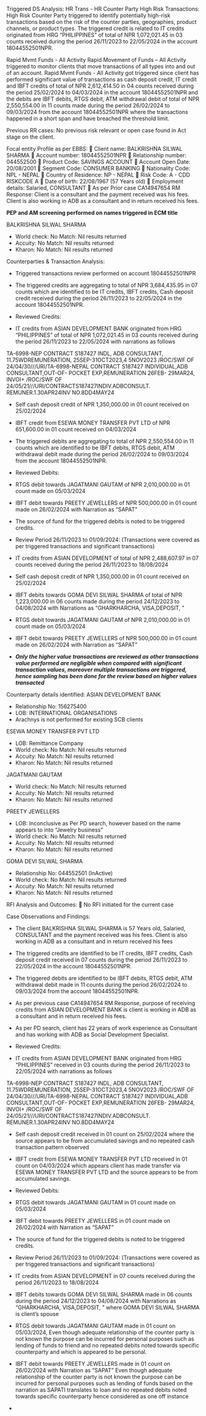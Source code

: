 Triggered DS Analysis: 
HR Trans - HR Counter Party
High Risk Transactions: High Risk Counter Party triggered to identify potentially high-risk transactions based on the risk of the counter parties, geographies, product channels, or product types.
The triggered credit is related to IT credits originated from HRG “PHILIPPINES” of total of NPR 1,072,021.45 in 03 counts received during the period 26/11/2023 to 22/05/2024 in the account 18044552501NPR.

Rapid Mvmt Funds - All Activity
Rapid Movement of Funds – All Activity triggered to monitor clients that move transactions of all types into and out of an account.
Rapid Mvmt Funds - All Activity got triggered since client has performed significant value of transactions as cash deposit credit, IT credit and IBFT credits of total of NPR 2,612,414.50 in 04 counts received during the period 25/02/2024 to 04/03/2024 in the account 18044552501NPR and the debits are IBFT debits, RTGS debit, ATM withdrawal debit of total of NPR 2,550,554.00 in 11 counts made during the period 26/02/2024 to 09/03/2024 from the account 18044552501NPR where the transactions happened in a short span and have breached the threshold limit.

Previous RR cases: 
No previous risk relevant or open case found in Act stage on the client.

Focal entity Profile as per EBBS:
	Client name: BALKRISHNA SILWAL SHARMA
	Account number: 18044552501NPR
	Relationship number: 044552500
	Product Code: SAVINGS ACCOUNT
	Account Open Date: 20/08/2001
	Segment Code:  CONSUMER BANKING
	Nationality Code: NPL - NEPAL 
	Country of Residence: NP - NEPAL 
	Risk Code: A - CDD RISKCODE A
	Date of birth: 22/08/1967 (57 Years old)
	Employment details: Salaried, CONSULTANT 
	As per Prior case CA14947654 RM Response: Client is a consultant and the payment received was his fees. Client is also working in ADB as a consultant and in return received his fees.


**PEP and AM screening performed on names triggered in ECM title**

BALKRISHNA SILWAL SHARMA
-	World check: No Match: Nil results returned
-	Accuity: No Match: Nil results returned
-	Kharon: No Match: Nil results returned

Counterparties & Transaction Analysis: 
-	Triggered transactions review performed on account 18044552501NPR

-	The triggered credits are aggregating to total of NPR 3,684,435.95 in 07 counts which are identified to be IT credits, IBFT credits, Cash deposit credit received during the period 26/11/2023 to 22/05/2024 in the account 18044552501NPR.

-	Reviewed Credits:

-	IT credits from ASIAN DEVELOPMENT BANK originated from HRG “PHILIPPINES” of total of NPR 1,072,021.45 in 03 counts received during the period 26/11/2023 to 22/05/2024 with narrations as follows

TA-6998-NEP CONTRACT S187427 INDL, ADB CONSULTANT, 11.75WDREMUNERATION, 25SEP-31OCT2023,4  5NOV2023
/ROC/SWF OF 24/04/30///URI/TA-6998-NEPAL CONTRACT S187427 INDIVIDUAL,ADB CONSULTANT,OUT-OF- POCKET EXP,REMUNERATION 26FEB- 29MAR24, INVOI+
/ROC/SWF OF 24/05/21///URI/CONTRACTS187427INDIV.ADBCONSULT. REMUNER.1.30APR24INV NO.8DD4MAY24

-	Self cash deposit credit of NPR 1,350,000.00 in 01 count received on 25/02/2024 

-	IBFT credit from ESEWA MONEY TRANSFER PVT LTD of NPR 651,600.00 in 01 count received on 04/03/2024

-	The triggered debits are aggregating to total of NPR 2,550,554.00 in 11 counts which are identified to be IBFT debits, RTGS debit, ATM withdrawal debit made during the period 26/02/2024 to 09/03/2024 from the account 18044552501NPR.

-	Reviewed Debits:

-	RTGS debit towards JAGATMANI GAUTAM of NPR 2,010,000.00 in 01 count made on 05/03/2024

-	IBFT debit towards PREETY JEWELLERS of NPR 500,000.00 in 01 count made on 26/02/2024 with Narration as “SAPAT”

-	The source of fund for the triggered debits is noted to be triggered credits.

-	Review Period 26/11/2023 to 01/09/2024: (Transactions were covered as per triggered transactions and significant transactions)

-	IT credits from ASIAN DEVELOPMENT of total of NPR 2,488,607.97 in 07 counts received during the period 26/11/2023 to 18/08/2024

-	Self cash deposit credit of NPR 1,350,000.00 in 01 count received on 25/02/2024 

-	IBFT debits towards GOMA DEVI SILWAL SHARMA of total of NPR 1,223,000.00 in 06 counts made during the period 24/12/2023 to 04/08/2024 with Narrations as “GHARKHARCHA, VISA,DEPOSIT, ”

-	RTGS debit towards JAGATMANI GAUTAM of NPR 2,010,000.00 in 01 count made on 05/03/2024

-	IBFT debit towards PREETY JEWELLERS of NPR 500,000.00 in 01 count made on 26/02/2024 with Narration as “SAPAT”

-	***Only the higher value transactions are reviewed as other transactions value performed are negligible when compared with significant transaction values, moreover multiple transactions are triggered, hence sampling has been done for the review based on higher values transacted***

Counterparty details identified:
ASIAN DEVELOPMENT BANK 
-	Relationship No: 156275400
-	LOB: INTERNATIONAL ORGANISATIONS
-	Arachnys is not performed for existing SCB clients

ESEWA MONEY TRANSFER PVT LTD 
-	LOB: Remittance Company
-	World check: No Match: Nil results returned
-	Accuity: No Match: Nil results returned
-	Kharon: No Match: Nil results returned

JAGATMANI GAUTAM 
-	World check: No Match: Nil results returned
-	Accuity: No Match: Nil results returned
-	Kharon: No Match: Nil results returned

PREETY JEWELLERS 
-	LOB: Inconclusive as Per PD search, however based on the name appears to into “Jewelry business” 
-	World check: No Match: Nil results returned
-	Accuity: No Match: Nil results returned
-	Kharon: No Match: Nil results returned

GOMA DEVI SILWAL SHARMA 
-	Relationship No: 044552501 (InActive) 
-	World check: No Match: Nil results returned
-	Accuity: No Match: Nil results returned
-	Kharon: No Match: Nil results returned


RFI Analysis and Outcomes: 
	No RFI initiated for the current case

Case Observations and Findings:
-	The client BALKRISHNA SILWAL SHARMA is 57 Years old, Salaried, CONSULTANT and the payment received was his fees. Client is also working in ADB as a consultant and in return received his fees

-	The triggered credits are identified to be IT credits, IBFT credits, Cash deposit credit received in 07 counts during the period 26/11/2023 to 22/05/2024 in the account 18044552501NPR.

-	The triggered debits are identified to be IBFT debits, RTGS debit, ATM withdrawal debit made in 11 counts during the period 26/02/2024 to 09/03/2024 from the account 18044552501NPR.

-	As per previous case CA14947654 RM Response, purpose of receiving credits from ASIAN DEVELOPMENT BANK is client is working in ADB as a consultant and in return received his fees.

-	As per PD search, client has 22 years of work experience as Consultant and has working with ADB as Social Development Specialist.  
-	Reviewed Credits:

-	IT credits from ASIAN DEVELOPMENT BANK originated from HRG “PHILIPPINES” received in 03 counts during the period 26/11/2023 to 22/05/2024 with narrations as follows

TA-6998-NEP CONTRACT S187427 INDL, ADB CONSULTANT, 11.75WDREMUNERATION, 25SEP-31OCT2023,4  5NOV2023
/ROC/SWF OF 24/04/30///URI/TA-6998-NEPAL CONTRACT S187427 INDIVIDUAL,ADB CONSULTANT,OUT-OF- POCKET EXP,REMUNERATION 26FEB- 29MAR24, INVOI+
/ROC/SWF OF 24/05/21///URI/CONTRACTS187427INDIV.ADBCONSULT. REMUNER.1.30APR24INV NO.8DD4MAY24

-	Self cash deposit credit received in 01 count on 25/02/2024 where the source appears to be from accumulated savings and no repeated cash transaction pattern observed 

-	IBFT credit from ESEWA MONEY TRANSFER PVT LTD received in 01 count on 04/03/2024 which appears client has made transfer via ESEWA MONEY TRANSFER PVT LTD and the source appears to be from accumulated savings. 

-	Reviewed Debits:

-	RTGS debit towards JAGATMANI GAUTAM in 01 count made on 05/03/2024

-	IBFT debit towards PREETY JEWELLERS in 01 count made on 26/02/2024 with Narration as “SAPAT”

-	The source of fund for the triggered debits is noted to be triggered credits.

-	Review Period 26/11/2023 to 01/09/2024: (Transactions were covered as per triggered transactions and significant transactions)

-	IT credits from ASIAN DEVELOPMENT in 07 counts received during the period 26/11/2023 to 18/08/2024

-	IBFT debits towards GOMA DEVI SILWAL SHARMA made in 06 counts during the period 24/12/2023 to 04/08/2024 with Narrations as “GHARKHARCHA, VISA,DEPOSIT, ” where GOMA DEVI SILWAL SHARMA is client’s spouse

-	RTGS debit towards JAGATMANI GAUTAM made in 01 count on 05/03/2024, Even though adequate relationship of the counter party is not known the purpose can be incurred for personal purposes such as lending of funds to friend and no repeated debits noted towards specific counterparty and which is appeared to be personal.

-	IBFT debit towards PREETY JEWELLERS made in 01 count on 26/02/2024 with Narration as “SAPAT” Even though adequate relationship of the counter party is not known the purpose can be incurred for personal purposes such as lending of funds based on the narration as SAPATI translates to loan and no repeated debits noted towards specific counterparty hence considered as one off instance


-	
